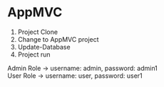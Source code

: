 # AppMVC

1. Project Clone
2. Change to AppMVC project
3. Update-Database
4. Project run

Admin Role ->  username: admin, password: admin1 <br>
User Role ->  username: user, password: user1
